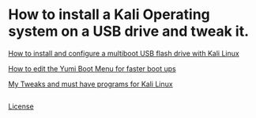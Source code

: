 


# How to install a Kali Operating system on a USB drive and tweak it.  


[How to install and configure a multiboot USB flash drive with Kali Linux](../master/How_To_Install_And_Configure_A_Multiboot_Flash_Drive.md)

[How to edit the Yumi Boot Menu for faster boot ups](../master/How_to_edit_the_Yumi_Boot_Menu_for_faster_boot_ups.md#editing-the-boot-menu)  

[My Tweaks and must have programs for Kali Linux](../master/My_Tweaks_and_must_have_programs_for_Kali_Linux.md)  





  
```
```
  

[License](https://github.com/newCodez99/Using-Github/blob/master/LICENSE)

